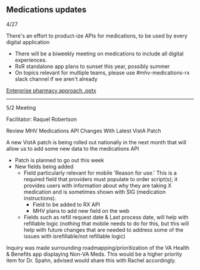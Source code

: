 ## Medications updates
4/27

There's an effort to product-ize APIs for medications, to be used by every digital application

- There will be a biweekly meeting on medications to include all digital experiences. 
-  RxR standalone app plans to sunset this year, possibly summer 
- On topics relevant for multiple teams, please use #mhv-medications-rx slack channel if we aren't already

[Enterprise pharmacy approach .pptx](https://github.com/department-of-veterans-affairs/va.gov-team/files/11344720/Enterprise.pharmacy.approach.pptx)

--------------

5/2 Meeting 

Facilitator: Raquel Robertson

Review MHV Medications API Changes With Latest VistA Patch

A new VistA patch is being rolled out nationally in the next month that will allow us to add some new data to the medications API

* Patch is planned to go out this week
* New fields being added 
  * Field particularly relevant for mobile 'Reason for use.' This is a required field that providers must populate to order script(s); it provides users with information about why they are taking X medication and is sometimes shown with SIG (medication instructions).  
    * Field to be added to RX API
    *  MHV plans to add new field on the web
  * Fields such as refill request date & Last process date, will help with refillable logic (nothing that mobile needs to do for this, but this will help with future changes that are needed to address some of the issues with isrefillable/not refillable logic)

Inquiry was made surrounding roadmapping/prioritization of the VA Health & Benefits app displaying Non-VA Meds.  This would be a higher priority item for Dr. Spahn, advised would share this with Rachel accordingly.  



